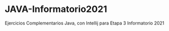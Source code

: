 # JAVA-Informatorio2021
Ejercicios Complementarios Java, con Intellij para Etapa 3 Informatorio 2021
